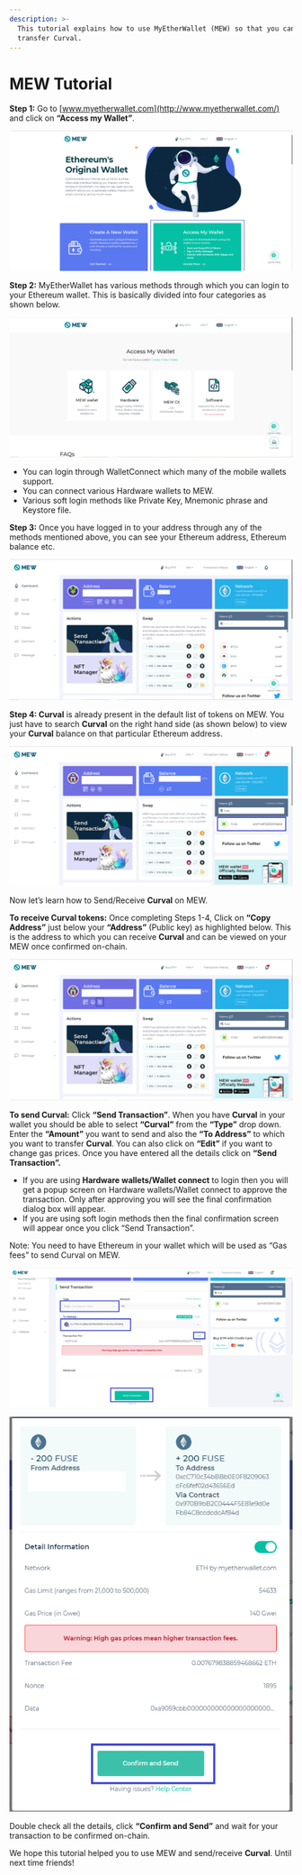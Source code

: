 ```yaml
---
description: >-
  This tutorial explains how to use MyEtherWallet (MEW) so that you can view and
  transfer Curval.
---
```


# MEW Tutorial

**Step 1:** Go to [www.myetherwallet.com](http://www.myetherwallet.com/) and click on **“Access my Wallet”**.

![](../../.gitbook/assets/2%20%283%29.png)

**Step 2:** MyEtherWallet has various methods through which you can login to your Ethereum wallet. This is basically divided into four categories as shown below.

![](../../.gitbook/assets/1%20%282%29.png)

- You can login through WalletConnect which many of the mobile wallets support.
- You can connect various Hardware wallets to MEW.
- Various soft login methods like Private Key, Mnemonic phrase and Keystore file.

**Step 3:** Once you have logged in to your address through any of the methods mentioned above, you can see your Ethereum address, Ethereum balance etc.

![](../../.gitbook/assets/6%20%283%29.png)

**Step 4: Curval** is already present in the default list of tokens on MEW. You just have to search **Curval** on the right hand side \(as shown below\) to view your **Curval** balance on that particular Ethereum address.

![](../../.gitbook/assets/7%20%282%29.png)

Now let’s learn how to Send/Receive **Curval** on MEW.

**To receive Curval tokens:** Once completing Steps 1-4, Click on **“Copy Address”** just below your **“Address”** \(Public key\) as highlighted below. This is the address to which you can receive **Curval** and can be viewed on your MEW once confirmed on-chain.

![](../../.gitbook/assets/8.png)

**To send Curval:** Click **“Send Transaction”**. When you have **Curval** in your wallet you should be able to select **“Curval”** from the **“Type”** drop down. Enter the **“Amount”** you want to send and also the **“To Address”** to which you want to transfer **Curval**. You can also click on **“Edit”** if you want to change gas prices. Once you have entered all the details click on **“Send Transaction”.**

- If you are using **Hardware wallets/Wallet connect** to login then you will get a popup screen on Hardware wallets/Wallet connect to approve the transaction. Only after approving you will see the final confirmation dialog box will appear.
- If you are using soft login methods then the final confirmation screen will appear once you click “Send Transaction”.

Note: You need to have Ethereum in your wallet which will be used as “Gas fees” to send Curval on MEW.

![](../../.gitbook/assets/9%20%282%29.png)

![](../../.gitbook/assets/10%20%281%29.png)

Double check all the details, click **“Confirm and Send”** and wait for your transaction to be confirmed on-chain.

We hope this tutorial helped you to use MEW and send/receive **Curval**. Until next time friends!
